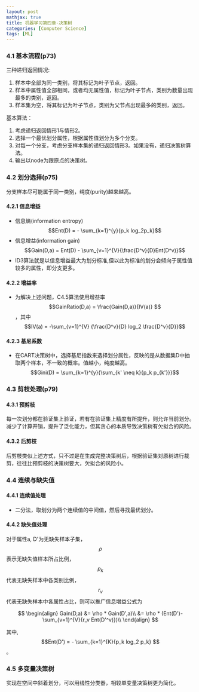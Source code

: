 ```yaml
---
layout: post
mathjax: true
title: 机器学习第四章-决策树
categories: [Computer Science]
tags: [ML]
---
```


### 4.1 基本流程(p73)
三种递归返回情况:

1. 样本中全部为同一类别，将其标记为叶子节点，返回。
2. 样本中属性值全部相同，或者均无属性值，标记为叶子节点，类别为数量出现最多的类别，返回。
3. 样本集为空，将其标记为叶子节点，类别为父节点出现最多的类别，返回。

基本算法：
1. 考虑递归返回情形1与情形2。
2. 选择一个最优划分属性，根据属性值划分为多个分支。
3. 对每一个分支，考虑分支样本集的递归返回情形3。如果没有，递归决策树算法。
4. 输出以node为跟原点的决策树。

### 4.2 划分选择(p75)
分支样本尽可能属于同一类别，纯度(purity)越来越高。
#### 4.2.1 信息增益
* 信息熵(information entropy) $$Ent(D) = - \sum_{k=1}^{y}{p_k log_2p_k}$$
* 信息增益(information gain) $$Gain(D,a) = Ent(D) - \sum_{v=1}^{V}{\frac{D^v}{D}Ent(D^v)}$$
* ID3算法就是以信息增益最大为划分标准,但以此为标准的划分会倾向于属性值较多的属性，即分支更多。

#### 4.2.2 增益率
* 为解决上述问题，C4.5算法使用增益率 $$GainRatio(D,a) = \frac{Gain(D,a)}{IV(a)} $$，其中$$IV(a) = -\sum_{v=1}^{V} {\frac{D^v}{D} log_2 \frac{D^v}{D}}$$

#### 4.2.3 基尼系数
* 在CART决策树中，选择基尼指数来选择划分属性，反映的是从数据集D中抽取两个样本，不一致的概率。值越小，纯度越高。$$Gini(D) = \sum_{k=1}^{y}{\sum_{k' \neq k}{p_k p_{k'}}}$$

### 4.3 剪枝处理(p79)

#### 4.3.1 预剪枝
每一次划分都在验证集上验证，若有在验证集上精度有所提升，则允许当前划分。减少了计算开销，提升了泛化能力，但其贪心的本质导致决策树有欠拟合的风险。

#### 4.3.2 后剪枝
后剪枝类似上述方式，只不过是在生成完整决策树后，根据验证集对原树进行裁剪，往往比预剪枝的决策树要大，欠拟合的风险小。

### 4.4 连续与缺失值

#### 4.4.1 连续值处理
* 二分法，取划分为两个连续值的中间值，然后寻找最优划分。

#### 4.4.2 缺失值处理
对于属性a, D'为无缺失样本子集，$$\rho$$ 表示无缺失值样本所占比例，$$p_k$$代表无缺失样本中各类别比例，$$r_v$$代表无缺失样本中各属性占比，则可以推广信息增益公式为

$$ 
\begin{align}
Gain(D,a) &= \rho * Gain(D',a)\\
		  &= \rho * (Ent(D')-\sum_{v=1}^{V}{r_v Ent(D'^v)})\\
\end{align}
$$

其中,$$Ent(D') = - \sum_{k=1}^{K}{p_k log_2 p_k} $$。

### 4.5 多变量决策树
实现在空间中斜着划分，可以用线性分类器，相较单变量决策树更为简化。
